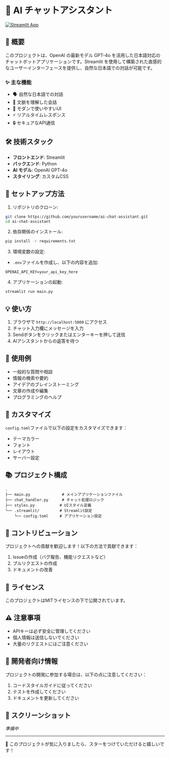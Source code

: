 # 🤖 AI チャットアシスタント

[![Streamlit App](https://static.streamlit.io/badges/streamlit_badge_black_white.svg)](https://example.com)

## 📝 概要

このプロジェクトは、OpenAI の最新モデル GPT-4o を活用した日本語対応のチャットボットアプリケーションです。Streamlit を使用して構築された直感的なユーザーインターフェースを提供し、自然な日本語での対話が可能です。

### ✨ 主な機能

- 🗣️ 自然な日本語での対話
- 🧠 文脈を理解した会話
- 🎨 モダンで使いやすいUI
- ⚡ リアルタイムレスポンス
- 🔒 セキュアなAPI通信

## 🛠️ 技術スタック

- **フロントエンド**: Streamlit
- **バックエンド**: Python
- **AI モデル**: OpenAI GPT-4o
- **スタイリング**: カスタムCSS

## 🚀 セットアップ方法

1. リポジトリのクローン:
```bash
git clone https://github.com/yourusername/ai-chat-assistant.git
cd ai-chat-assistant
```

2. 依存関係のインストール:
```bash
pip install -r requirements.txt
```

3. 環境変数の設定:
- `.env`ファイルを作成し、以下の内容を追加:
```
OPENAI_API_KEY=your_api_key_here
```

4. アプリケーションの起動:
```bash
streamlit run main.py
```

## 💡 使い方

1. ブラウザで `http://localhost:5000` にアクセス
2. チャット入力欄にメッセージを入力
3. Sendボタンをクリックまたはエンターキーを押して送信
4. AIアシスタントからの返答を待つ

## 🎯 使用例

- 一般的な質問や相談
- 情報の検索や要約
- アイデアのブレインストーミング
- 文章の作成や編集
- プログラミングのヘルプ

## 🔧 カスタマイズ

`config.toml`ファイルで以下の設定をカスタマイズできます：

- テーマカラー
- フォント
- レイアウト
- サーバー設定

## 📚 プロジェクト構成

```
.
├── main.py              # メインアプリケーションファイル
├── chat_handler.py      # チャット処理ロジック
├── styles.py           # UIスタイル定義
└── .streamlit/         # Streamlit設定
    └── config.toml     # アプリケーション設定
```

## 🤝 コントリビューション

プロジェクトへの貢献を歓迎します！以下の方法で貢献できます：

1. Issueの作成（バグ報告、機能リクエストなど）
2. プルリクエストの作成
3. ドキュメントの改善

## 📝 ライセンス

このプロジェクトはMITライセンスの下で公開されています。

## ⚠️ 注意事項

- APIキーは必ず安全に管理してください
- 個人情報は送信しないでください
- 大量のリクエストにはご注意ください

## 👥 開発者向け情報

プロジェクトの開発に参加する場合は、以下の点に注意してください：

1. コードスタイルガイドに従ってください
2. テストを作成してください
3. ドキュメントを更新してください

## 🎨 スクリーンショット

*準備中*

---

🌟 このプロジェクトが気に入りましたら、スターをつけていただけると嬉しいです！
